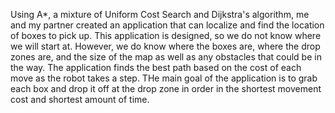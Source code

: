 Using A*, a mixture of Uniform Cost Search and Dijkstra's algorithm, me and my partner created an application that can localize and find the location of boxes to pick up. This application is designed, so we do not know where we will start at. However, we do know where the 
boxes are, where the drop zones are, and the size of the map as well as any obstacles that could be in the way. The application finds the best path based on the cost of each move as the robot takes a step. THe main goal of the application is to grab each box and drop it 
off at the drop zone in order in the shortest movement cost and shortest amount of time. 
